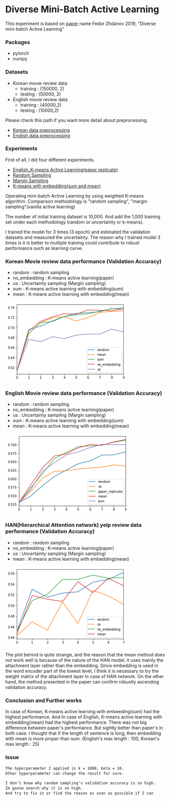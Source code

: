 # Diverse Mini-Batch Active Learning

This experiment is based on [paper](https://arxiv.org/pdf/1901.05954.pdf) name Fedor Zhdanov 2019, "Diverse mini-batch Active Learning"

### Packages
- pytorch
- numpy

### Datasets

- Korean movie review data
  - training : (150000, 2)
  - testing : (50000, 2)
- English movie review data
  - training : (40000,2)
  - testing : (10000,2)

Please check this path if you want more detail about preprocessing.
- [Korean data preprocessing](https://github.com/hskimim/active-learning-tutorial/blob/master/Diverse_minibatch_Active_Learning/Korean_MR_Preprocessing.ipynb)
- [English data preprocessing](https://github.com/hskimim/active-learning-tutorial/blob/master/Diverse_minibatch_Active_Learning/English_MV_Preprocessing.ipynb)


### Experiments

First of all, I did four different experiments.
- [English_K-means Active Learning(paper replicate)](https://github.com/hskimim/active-learning-tutorial/blob/master/Diverse_minibatch_Active_Learning/Diverse%20mini-batch%20Acitve%20Learning(paper%20replicate).ipynb)
- [Random Sampling](https://github.com/hskimim/active-learning-tutorial/blob/master/Diverse_minibatch_Active_Learning/ENG_experiments/random_sampling_with_embedding.ipynb)
- [Margin Sampling](https://github.com/hskimim/active-learning-tutorial/blob/master/Diverse_minibatch_Active_Learning/ENG_experiments/uncertainty_sampling_with_embedding.ipynb)
- [K-means with embedding(sum and mean)](https://github.com/hskimim/active-learning-tutorial/blob/master/Diverse_minibatch_Active_Learning/ENG_experiments/k%3D1000%2Cbeta%3D10_with_embedding(ENG).ipynb)

Operating mini-batch Active Learning by using weighted K-means algorithm. Comparison methodology is "random sampling", "margin sampling"(vanilla active learning)

The number of initial training dataset is 10,000. And add the 1,000 training set under each methodology (random or uncertainty or k-means).

I trained the model for 3 times (3 epoch) and estimated the validation datasets and measured the uncertainty. The reason why I trained model 3 times is it is better to multiple training could contribute to robust performance such as learning curve.

### Korean Movie review data performance (Validation Accuracy)
- random : random sampling
- no_embedding : K-means active learning(paper)
- us : Uncertainty sampling (Margin sampling)
- sum : K-means active learning with embedding(sum)
- mean : K-means active learning with embedding(mean)

<img src = 'assets/markdown-img-paste-20190614160248702.png'>

### English Movie review data performance (Validation Accuracy)
- random : random sampling
- no_embedding : K-means active learning(paper)
- us : Uncertainty sampling (Margin sampling)
- sum : K-means active learning with embedding(sum)
- mean : K-means active learning with embedding(mean)

![](assets/markdown-img-paste-20190616154102656.png)

### HAN(Hierarchical Attention network) yelp review data performance (Validation Accuracy)
- random : random sampling
- no_embedding : K-means active learning(paper)
- us : Uncertainty sampling (Margin sampling)
- mean : K-means active learning with embedding(mean)

![](assets/markdown-img-paste-20190616181833133.png)

The plot behind is quite strange, and the reason that the mean method does not work well is because of the nature of the HAN model, it uses mainly the attachment layer rather than the embedding. Since embedding is used in the word encoder part of the lowest level, I think it is necessary to try the weight matrix of the attachment layer in case of HAN network. On the other hand, the method presented in the paper can confirm robustly ascending validation accuracy.

### Conclusion and Further works

In case of Korean, K-means active learning with embeeding(sum) had the highest performance. And In case of English, K-means active learning with embedding(mean) had the highest performance. There was not big difference between paper's performance. But sightly better than paper's in both case. I thought that if the length of sentence is long, then embedding with mean is more proper than sum. (English's max length : 100, Korean's max length : 25)

### Issue
```
The hyperparameter I applied is k = 1000, beta = 10.
Other hyperparameter can change the result for sure.   
```
```
I don't know why random sampling's validation accuracy is so high.
Im gonna search why it is so high.
And try to fix it or find the reason as soon as possible if I can
```

